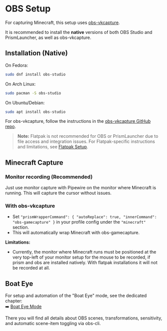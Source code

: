 # OBS Setup

For capturing Minecraft, this setup uses [obs-vkcapture](https://github.com/nowrep/obs-vkcapture).

It is recommended to install the **native** versions of both OBS Studio and PrismLauncher, as well as obs-vkcapture.

## Installation (Native)

On Fedora:

```bash
sudo dnf install obs-studio
```

On Arch Linux:

```bash
sudo pacman -S obs-studio
```

On Ubuntu/Debian:

```bash
sudo apt install obs-studio
```

For obs-vkcapture, follow the instructions in the [obs-vkcapture GitHub repo](https://github.com/nowrep/obs-vkcapture#installation).

> **Note:**
> Flatpak is not recommended for OBS or PrismLauncher due to file access and integration issues. For Flatpak-specific instructions and limitations, see [Flatpak Setup](./030-flatpak.md).

## Minecraft Capture

### Monitor recording (Recommended)
Just use monitor capture with Pipewire on the monitor where Minecraft is running. This will capture the cursor without issues.

### With obs-vkcapture
- Set `"prismWrapperCommand": { "autoReplace": true, "innerCommand": "obs-gamecapture" }` in your profile config under the `"minecraft"` section.
- This will automatically wrap Minecraft with obs-gamecapture.

**Limitations:**
- Currently, the monitor where Minecraft runs must be positioned at the very top-left of your monitor setup for the mouse to be recorded, if prism and obs are installed natively. With flatpak installations it will not be recorded at all.

## Boat Eye

For setup and automation of the "Boat Eye" mode, see the dedicated chapter:  
➡️ [Boat Eye Mode](./016-boateye.md)

There you will find all details about OBS scenes, transformations, sensitivity, and automatic scene-item toggling via obs-cli.

